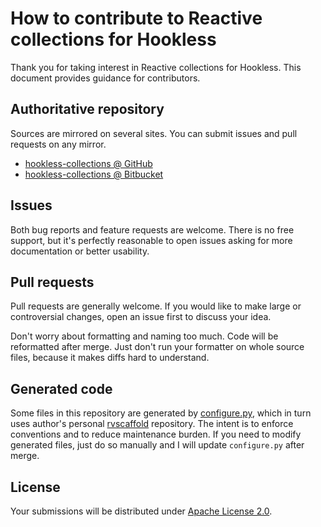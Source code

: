 <!--- Generated by scripts/configure.py --->
# How to contribute to Reactive collections for Hookless

Thank you for taking interest in Reactive collections for Hookless. This document provides guidance for contributors.

## Authoritative repository

Sources are mirrored on several sites. You can submit issues and pull requests on any mirror.

* [hookless-collections @ GitHub](https://github.com/robertvazan/hookless-collections)
* [hookless-collections @ Bitbucket](https://bitbucket.org/robertvazan/hookless-collections)

## Issues

Both bug reports and feature requests are welcome. There is no free support,
but it's perfectly reasonable to open issues asking for more documentation or better usability.

## Pull requests

Pull requests are generally welcome.
If you would like to make large or controversial changes, open an issue first to discuss your idea.

Don't worry about formatting and naming too much. Code will be reformatted after merge.
Just don't run your formatter on whole source files, because it makes diffs hard to understand.

## Generated code

Some files in this repository are generated by [configure.py](scripts/configure.py),
which in turn uses author's personal [rvscaffold](https://github.com/robertvazan/rvscaffold) repository.
The intent is to enforce conventions and to reduce maintenance burden.
If you need to modify generated files, just do so manually and I will update `configure.py` after merge.

## License

Your submissions will be distributed under [Apache License 2.0](LICENSE).
